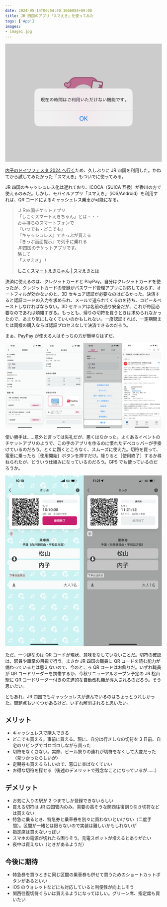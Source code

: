 ```yaml
---
date: 2024-05-14T00:54:40.1666084+09:00
title: JR 四国のアプリ「スマえき」を使ってみた
tags: ['App']
images:
- image1.jpg
---
```


![](image1.jpg)

[内子のドイツフェスタ 2024 へ行く](../13/)ため、久しぶりに JR 四国を利用した。かねてから試してみたかった「スマえき」もついでに使ってみる。

JR 四国のキャッシュレス化は遅れており、ICOCA（SUICA 互換）が香川の方で使えるのみだ。しかし、モバイルアプリ「スマえき」（iOS/Android）を利用すれば、QR コードによるキャッシュレス乗車が可能になる。

> ＪＲ四国チケットアプリ  
> 「しこくスマートえきちゃん」とは・・・  
> お手持ちのスマートフォンで  
> 『いつでも・どこでも』  
> 『キャッシュレス』できっぷが買える  
> 『きっぷ画面提示』で列車に乗れる  
> JR四国のチケットアプリです。  
> 略して  
> 「スマえき」！  
> 
> [しこくスマートえきちゃん | スマえきとは](https://www.jr-eki.com/smart-eki/index.html)

決済に使えるのは、クレジットカードと PayPay。自分はクレジットカードを使ったが、クレジットカードの登録がパスワード管理アプリに対応しておらず、オートフィルが効かないのと、3D セキュア認証が必要なのはだるかった。決済すると認証コードの入力を求められ、メールで送られてくるのを待ち、コピー＆ペーストしなければならない。3D セキュアは名前の通り安全だが、これが毎回必要なのであれば煩雑すぎる。もっとも、帰りの切符を買うときは求められなかったので、あまり気にしなくていいのかもしれない。一度認証すれば、一定期間または同様の購入ならば認証プロセスなしで決済できるのだろう。

まぁ、PayPay が使える人はそっちの方が簡単なはずだ。

![](image2.png)

使い勝手は……意外と言っては失礼だが、悪くはなかった。よくあるイベントのチケットアプリのようで、この手のアプリを作るのに慣れたデベロッパーが手掛けているのだろう。とくに躓くところなく、スムーズに使えた。切符を買って、電車に乗ったら［使用開始］ボタンを押すだけ。降りると［使用終了］するか尋ねられたが、どういう仕組みになっているのだろう。GPS でも使っているのだろうか。

![](image3.png)

ただ、一つ謎なのは QR コードが現状、意味をなしていないことだ。切符の確認は、駅員や車掌の目視で行う。まさか JR 四国の職員に QR コードを読む能力が備わっているとは思えないので、今のところ QR コードはお飾りだ。いずれ職員が QR コードリーダーを携帯するか、今秋リニューアルオープン予定の JR 松山駅に QR コードリーダー付きの先進的な自動改札機が導入されるのだろう。そう思いたい。

ともあれ、JR 四国でもキャッシュレスが進んでいるのはちょっとうれしかった。問題点もいくつかあるけど、いずれ解消されると思いたい。

## メリット

- キャッシュレスで購入できる
- どこでも買える。事前に買える。現に、自分は行きしなの切符を 3 日前、自宅のリビングでゴロゴロしながら買った
- 切符をなくさない。実際、ビール祭りの連れが切符をなくして大変だった（見つかったらしいが）
- 定期券も買えるらしいので、窓口に並ばなくていい
- お得な切符を探せる（後述のデメリットで残念なことになっているが……）

## デメリット

- お気に入りの駅が 2 つまでしか登録できないらしい
- 買える切符は JR 四国管内のみ。需要の高そうな関西往復割り引き切符などは買えない
- 特急に乗るとき、特急券と乗車券を別々に買わないといけない（二度手間）。区間が一緒とは限らないので実装は難しいかもしれないが
- 指定席は買えないっぽい
- スマホの電源が切れたら困りそう。充電スポットが増えるとありがたい
- 夜中は買えない（ときがあるようだ）

## 今後に期待

- 特急券を買うときに同じ区間の乗車券も併せて買うためのショートカットボタンがあるといい
- iOS のウォレットなどにも対応していると利便性が向上しそう
- 関西往復切符ぐらいは買えるようになってほしい。グリーン席、指定席も買いたい
